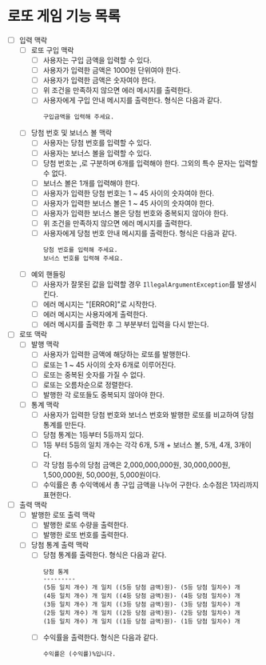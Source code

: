 # 로또 게임 기능 목록

* [ ] 입력 맥락
    * [ ] 로또 구입 맥락
        * [ ] 사용자는 구입 금액을 입력할 수 있다.
        * [ ] 사용자가 입력한 금액은 1000원 단위여야 한다.
        * [ ] 사용자가 입력한 금액은 숫자여야 한다.
        * [ ] 위 조건을 만족하지 않으면 에러 메시지를 출력한다.
        * [ ] 사용자에게 구입 안내 메시지를 출력한다. 형식은 다음과 같다.
          ```
          구입금액을 입력해 주세요.
          ```
    * [ ] 당첨 번호 및 보너스 볼 맥락
        * [ ] 사용자는 당첨 번호를 입력할 수 있다.
        * [ ] 사용자는 보너스 볼을 입력할 수 있다.
        * [ ] 당첨 번호는 ,로 구분하며 6개를 입력해야 한다. 그외의 특수 문자는 입력할 수 없다.
        * [ ] 보너스 볼은 1개를 입력해야 한다.
        * [ ] 사용자가 입력한 당첨 번호는 1 ~ 45 사이의 숫자여야 한다.
        * [ ] 사용자가 입력한 보너스 볼은 1 ~ 45 사이의 숫자여야 한다.
        * [ ] 사용자가 입력한 보너스 볼은 당첨 번호와 중복되지 않아야 한다.
        * [ ] 위 조건을 만족하지 않으면 에러 메시지를 출력한다.
        * [ ] 사용자에게 당첨 번호 안내 메시지를 출력한다. 형식은 다음과 같다.
          ```
          당첨 번호를 입력해 주세요.
          보너스 번호를 입력해 주세요.
          ```
    * [ ] 예외 핸들링
        * [ ] 사용자가 잘못된 값을 입력할 경우 `IllegalArgumentException`를 발생시킨다.
        * [ ] 에러 메시지는 "[ERROR]"로 시작한다.
        * [ ] 에러 메시지는 사용자에게 출력한다.
        * [ ] 에러 메시지를 출력한 후 그 부분부터 입력을 다시 받는다.
* [ ] 로또 맥락
    * [ ] 발행 맥락
        * [ ] 사용자가 입력한 금액에 해당하는 로또를 발행한다.
        * [ ] 로또는 1 ~ 45 사이의 숫자 6개로 이루어진다.
        * [ ] 로또는 중복된 숫자를 가질 수 없다.
        * [ ] 로또는 오름차순으로 정렬한다.
        * [ ] 발행한 각 로또들도 중복되지 않아야 한다.
    * [ ] 통계 맥락
        * [ ] 사용자가 입력한 당첨 번호와 보너스 번호와 발행한 로또를 비교하여 당첨 통계를 만든다.
        * [ ] 당첨 통계는 1등부터 5등까지 있다.
        * [ ] 1등 부터 5등의 일치 개수는 각각 6개, 5개 + 보너스 볼, 5개, 4개, 3개이다.
        * [ ] 각 당첨 등수의 당첨 금액은 2,000,000,000원, 30,000,000원, 1,500,000원, 50,000원, 5,000원이다.
        * [ ] 수익률은 총 수익액에서 총 구입 금액을 나누어 구한다. 소수점은 1자리까지 표현한다.
*  [ ] 출력 맥락
    * [ ] 발행한 로또 출력 맥락
        * [ ] 발행한 로또 수량을 출력한다.
        * [ ] 발행한 로또 번호를 출력한다.
    * [ ] 당첨 통계 출력 맥락
        * [ ] 당첨 통계를 출력한다. 형식은 다음과 같다.
          ```
          당첨 통계
          ---------
          (5등 일치 개수) 개 일치 ((5등 당첨 금액)원)- (5등 당첨 일치수) 개
          (4등 일치 개수) 개 일치 ((4등 당첨 금액)원)- (4등 당첨 일치수) 개
          (3등 일치 개수) 개 일치 ((3등 당첨 금액)원)- (3등 당첨 일치수) 개
          (2등 일치 개수) 개 일치 ((2등 당첨 금액)원)- (2등 당첨 일치수) 개
          (1등 일치 개수) 개 일치 ((1등 당첨 금액)원)- (1등 당첨 일치수) 개
          ```
        * [ ] 수익률을 출력한다. 형식은 다음과 같다.
          ```
          수익률은 (수익률)%입니다.
          ```